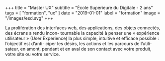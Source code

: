 +++
title = "Master UX"
subtitle = "École Superieure du Digitale - 2 ans"
tags = [
"formation",
"ux"
]
date = "2019-01-01"
label = "formation"
image = "/images/esd.svg"
+++

La prolifération des interfaces web, des applications, des objets connectés, des écrans a rendu incon- tournable la capacité à penser une « expérience utilisateur » (User Experience) la plus simple, intuitive et efficace possible : l’objectif est d’anti- ciper les désirs, les actions et les parcours de l’utili- sateur, en amont, pendant et en aval de son contact avec votre produit, votre site ou votre service.
